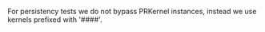 For persistency tests we do not bypass PRKernel instances, 
instead we use kernels prefixed with '####'.